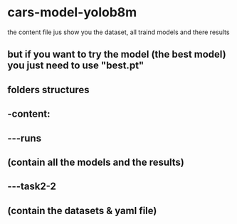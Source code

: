 # cars-model-yolob8m
 the content file jus show you the dataset, all traind models and there results 
## but if you want to try the model (the best model) you just need to use "best.pt"

## folders structures

## -content:

##	---runs
##		(contain all the models and the results)

##	---task2-2

##		(contain the datasets & yaml file) 
